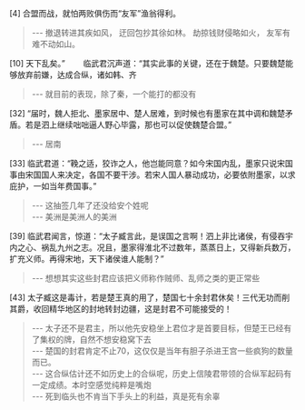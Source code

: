 
[4] 合盟而战，就怕两败俱伤而“友军”渔翁得利。
>--- 撤退转进其疾如风，
迂回包抄其徐如林。
劫掠钱财侵略如火，
友军有难不动如山。<br>

[10] 天下乱矣。”
　　临武君沉声道：“其实此事的关键，还在于魏楚。只要魏楚能够放弃前嫌，达成合纵，诸如韩、齐
>--- 就目前的表现，除了秦，一个能打的都没有<br>

[32] “届时，魏人拒北、墨家居中、楚人居难，到时候也有墨家在其中调和魏楚矛盾。若是泗上继续咄咄逼人野心毕露，那也可以促使魏楚合盟。”
>--- 居南<br>

[33] 临武君道：“鞔之适，狡诈之人，他岂能同意？如今宋国内乱，墨家只说宋国事由宋国国人来决定，各国不要干涉。若宋人国人暴动成功，必要依附墨家，以求庇护，一如当年费国事。”
>--- 这抽签几年了还没给安个姓呢<br>
>--- 美洲是美洲人的美洲<br>

[39] 临武君闻言，惊道：“太子臧言此，是误国之言啊！泗上非比诸侯，有侵吞宇内之心、祸乱九州之志。况且，墨家得淮北不过数年，蒸蒸日上，又得新兵数万，扩充义师。再得宋地，天下诸侯谁人能制？”
>--- 想想其实这些封君应该把义师称作贼师、乱师之类的更正常些<br>

[43] 太子臧这是毒计，若是楚王真的用了，楚国七十余封君休矣！三代无功而削其爵，收回精华地区的封地转封边疆，这是封君不可能接受的！
>--- 太子还不是君主，所以他先安稳坐上君位才是首要目标，但楚王已经有了集权的牌，自然不想安稳窝下去<br>
>--- 楚国的封君肯定不止70，这仅仅是当年有胆子杀进王宫一些疯狗的数量而已。<br>
>--- 这合纵估计还不如历史上的合纵呢，历史上信陵君带领的合纵军起码有一定成绩。本时空感觉纯粹是嘴炮<br>
>--- 死到临头也不肯当下手头上的利益，真是死有余辜<br>
